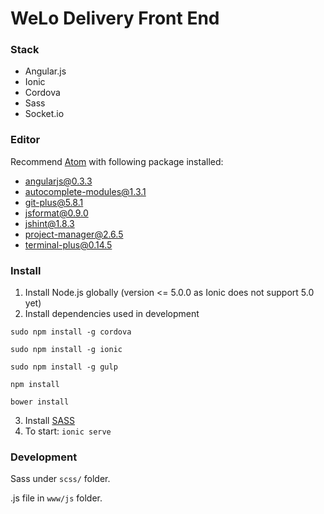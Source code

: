 # WeLo Delivery Front End

### Stack
- Angular.js
- Ionic
- Cordova
- Sass
- Socket.io

### Editor
Recommend [Atom](https://atom.io/) with following package installed:
- angularjs@0.3.3
- autocomplete-modules@1.3.1
- git-plus@5.8.1
- jsformat@0.9.0
- jshint@1.8.3
- project-manager@2.6.5
- terminal-plus@0.14.5

### Install
1. Install Node.js globally (version <= 5.0.0 as Ionic does not support 5.0 yet)
2. Install dependencies used in development

  `sudo npm install -g cordova`

  `sudo npm install -g ionic`
  
  `sudo npm install -g gulp`

  `npm install`

  `bower install`

3. Install [SASS](http://sass-lang.com/install)
4. To start:
`ionic serve`

### Development
Sass under `scss/` folder.

.js file in `www/js` folder.
